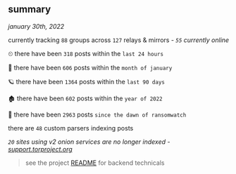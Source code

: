
## summary
_january 30th, 2022_

currently tracking `88` groups across `127` relays & mirrors - _`55` currently online_

⏲ there have been `318` posts within the `last 24 hours`

🦈 there have been `606` posts within the `month of january`

🪐 there have been `1364` posts within the `last 90 days`

🏚 there have been `602` posts within the `year of 2022`

🦕 there have been `2963` posts `since the dawn of ransomwatch`

there are `48` custom parsers indexing posts

_`20` sites using v2 onion services are no longer indexed - [support.torproject.org](https://support.torproject.org/onionservices/v2-deprecation/)_

> see the project [README](https://github.com/thetanz/ransomwatch#ransomwatch--) for backend technicals
